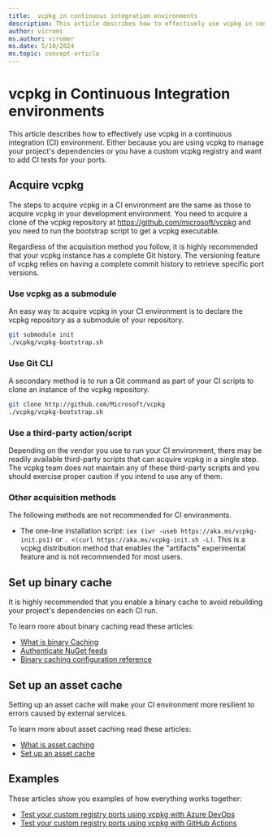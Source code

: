 ```yaml
---
title:  vcpkg in continuous integration environments
description: This article describes how to effectively use vcpkg in continuous integration environments.
author: vicroms
ms.author: viromer
ms.date: 5/10/2024
ms.topic: concept-article
---
```

# vcpkg in Continuous Integration environments

This article describes how to effectively use vcpkg in a continuous integration
(CI) environment. Either because you are using vcpkg to manage your project's
dependencies or you have a custom vcpkg registry and want to add CI tests for
your ports.

## Acquire vcpkg

The steps to acquire vcpkg in a CI environment are the same as those to acquire
vcpkg in your development environment. You need to acquire a clone of the vcpkg
repository at <https://github.com/microsoft/vcpkg> and you need to run the
bootstrap script to get a vcpkg executable.

Regardless of the acquisition method you follow, it is highly recommended that
your vcpkg instance has a complete Git history. The versioning feature of vcpkg
relies on having a complete commit history to retrieve specific port versions.

### Use vcpkg as a submodule

An easy way to acquire vcpkg in your CI environment is to declare the vcpkg
repository as a submodule of your repository.

```bash
git submodule init
./vcpkg/vcpkg-bootstrap.sh
```

### Use Git CLI

A secondary method is to run a Git command as part of your CI scripts to clone
an instance of the vcpkg repository.

```bash
git clone http://github.com/Microsoft/vcpkg
./vcpkg/vcpkg-bootstrap.sh
```

### Use a third-party action/script

Depending on the vendor you use to run your CI environment, there may be readily
available third-party scripts that can acquire vcpkg in a single step. The vcpkg
team does not maintain any of these third-party scripts and you should exercise
proper caution if you intend to use any of them.

### Other acquisition methods

The following methods are not recommended for CI environments.

* The one-line installation script: `iex (iwr -useb
  https://aka.ms/vcpkg-init.ps1)` or `. <(curl https://aka.ms/vcpkg-init.sh
  -L)`.
  This is a vcpkg distribution method that enables the "artifacts" experimental
  feature and is not recommended for most users.

## Set up binary cache

It is highly recommended that you enable a binary cache to avoid rebuilding your
project's dependencies on each CI run.

To learn more about binary caching read these articles:

* [What is binary Caching](../consume/binary-caching-overview.md)
* [Authenticate NuGet
  feeds](../consume/binary-caching-nuget.md#provide-authentication-credentials)
* [Binary caching configuration reference](../reference/binarycaching.md)


## Set up an asset cache

Setting up an asset cache will make your CI environment more resilient to errors
caused by external services.

To learn more about asset caching read these articles:

* [What is asset caching](../concepts/asset-caching.md)
* [Set up an asset cache](../consume/asset-caching.md)

## Examples

These articles show you examples of how everything works together:

* [Test your custom registry ports using vcpkg with Azure
  DevOps](../produce/test-registry-ports-ado.md)
* [Test your custom registry ports using vcpkg with GitHub
  Actions](../produce/test-registry-ports-gha.md)
